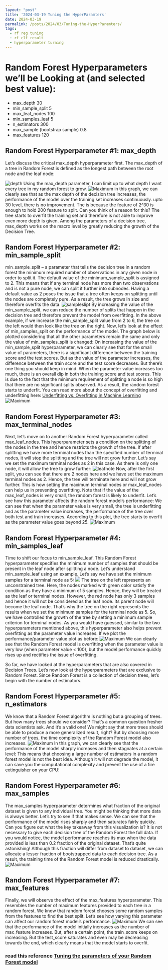 ```yaml
---
layout: "post"
title: '2024-03-19 Tuning the HyperParamters'
date: 2024-03-19
permalink: /posts/2024/03/Tuning-the-HyperParamters/
tags:
  - rf reg tuning
  - rf clf result
  - hyperparameter turning 
---
```


# Random Forest Hyperparameters we’ll be Looking at (and selected best value):
- max_depth  30
- min_sample_split 5
- max_leaf_nodes 100
- min_samples_leaf 5
- n_estimators 300
- max_sample (bootstrap sample) 0.8
- max_features 120

  
## Random Forest Hyperparameter #1: max_depth
Let’s discuss the critical max_depth hyperparameter first. The max_depth of a tree in Random Forest is defined as the longest path between the root node and the leaf node:

![depth](https://raw.githubusercontent.com/cliffordhu/cliffordhu.github.io/master/_posts/depth.png)
Using the max_depth parameter, I can limit up to what depth I want every tree in my random forest to grow.
![Maximum](https://raw.githubusercontent.com/cliffordhu/cliffordhu.github.io/master/_posts/Image-30-19-24/MaximumDepth.png)
in this graph, we can clearly see that as the max depth of the decision tree increases, the performance of the model over the training set increases continuously. upto 30 level, there is no improvement. The is because the feature of 2^30 is enough to hold 200 feature to split. 
Can you think of a reason for this? The tree starts to overfit the training set and therefore is not able to improve even more depth is given. 
Among the parameters of a decision tree, max_depth works on the macro level by greatly reducing the growth of the Decision Tree.

## Random Forest Hyperparameter #2: min_sample_split
min_sample_split – a parameter that tells the decision tree in a random forest the minimum required number of observations in any given node in order to split it.
The default value of the minimum_sample_split is assigned to 2. This means that if any terminal node has more than two observations and is not a pure node, we can split it further into subnodes.
Having a default value as 2 poses the issue that a tree often keeps on splitting until the nodes are completely pure. As a result, the tree grows in size and therefore overfits the data.
![sampleslipt](https://raw.githubusercontent.com/cliffordhu/cliffordhu.github.io/master/_posts/Image-30-19-24/split.webp)
By increasing the value of the min_sample_split, we can reduce the number of splits that happen in the decision tree and therefore prevent the model from overfitting. In the above example, if we increase the min_sample_split value from 2 to 6, the tree on the left would then look like the tree on the right.
Now, let’s look at the effect of min_samples_split on the performance of the model. The graph below is plotted considering that all the other parameters remain the same and only the value of min_samples_split is changed:
On increasing the value of the min_sample_split hyperparameter, we can clearly see that for the small value of parameters, there is a significant difference between the training score and the test scores. But as the value of the parameter increases, the difference between the train score and the test score decreases.
But there’s one thing you should keep in mind. When the parameter value increases too much, there is an overall dip in both the training score and test scores. This is due to the fact that the minimum requirement of splitting a node is so high that there are no significant splits observed. As a result, the random forest starts to underfit.
You can read more about the concept of overfitting and underfitting here:
[Underfitting vs. Overfitting in Machine Learning](https://www.analyticsvidhya.com/blog/2020/02/underfitting-overfitting-best-fitting-machine-learning/?utm_source=blog&utm_medium=beginners-guide-random-forest-hyperparameter-tuning)
![Maximum](https://raw.githubusercontent.com/cliffordhu/cliffordhu.github.io/master/_posts/Image-30-19-24/MinimumSampleSplit.png)

## Random Forest Hyperparameter #3: max_terminal_nodes
Next, let’s move on to another Random Forest hyperparameter called max_leaf_nodes. This hyperparameter sets a condition on the splitting of the nodes in the tree and hence restricts the growth of the tree. If after splitting we have more terminal nodes than the specified number of terminal nodes, it will stop the splitting and the tree will not grow further.
Let’s say we set the maximum terminal nodes as 2 in this case. As there is only one node, it will allow the tree to grow further:
![leafnote](https://raw.githubusercontent.com/cliffordhu/cliffordhu.github.io/master/_posts/Image-30-19-24/leafnode.webp)
Now, after the first split, you can see that there are 2 nodes here and we have set the maximum terminal nodes as 2. Hence, the tree will terminate here and will not grow further. This is how setting the maximum terminal nodes or max_leaf_nodes can help us in preventing overfitting.
Note that if the value of the max_leaf_nodes is very small, the random forest is likely to underfit. Let’s see how this parameter affects the random forest model’s performance:
We can see that when the parameter value is very small, the tree is underfitting and as the parameter value increases, the performance of the tree over both test and train increases. According to this plot, the tree starts to overfit as the parameter value goes beyond 25.
![Maximum](https://raw.githubusercontent.com/cliffordhu/cliffordhu.github.io/master/_posts/Image-30-19-24/max_leaf_nodes.png)

## Random Forest Hyperparameter #4: min_samples_leaf
Time to shift our focus to min_sample_leaf. This Random Forest hyperparameter specifies the minimum number of samples that should be present in the leaf node after splitting a node.
Let’s understand min_sample_leaf using an example. Let’s say we have set the minimum samples for a terminal node as 5:
![](https://raw.githubusercontent.com/cliffordhu/cliffordhu.github.io/master/_posts/Image-30-19-24/minsampleleaf.webp)
The tree on the left represents an unconstrained tree. Here, the nodes marked with green color satisfy the condition as they have a minimum of 5 samples. Hence, they will be treated as the leaf or terminal nodes.
However, the red node has only 3 samples and hence it will not be considered as the leaf node. Its parent node will become the leaf node. That’s why the tree on the right represents the results when we set the minimum samples for the terminal node as 5.
So, we have controlled the growth of the tree by setting a minimum sample criterion for terminal nodes. As you would have guessed, similar to the two hyperparameters mentioned above, this hyperparameter also helps prevent overfitting as the parameter value increases.
If we plot the performance/parameter value plot as before:
![Maximum](https://raw.githubusercontent.com/cliffordhu/cliffordhu.github.io/master/_posts/Image-30-19-24/MinimumSampleLeaf.png)
We can clearly see that the Random Forest model is overfitting when the parameter value is very low (when parameter value < 100), but the model performance quickly rises up and rectifies the issue of overfitting.

So far, we have looked at the hyperparameters that are also covered in Decision Trees. Let’s now look at the hyperparameters that are exclusive to Random Forest. Since Random Forest is a collection of decision trees, let’s begin with the number of estimators.

## Random Forest Hyperparameter #5: n_estimators
We know that a Random Forest algorithm is nothing but a grouping of trees. But how many trees should we consider? That’s a common question fresher data scientists ask. And it’s a valid one!
We might say that more trees should be able to produce a more generalized result, right? But by choosing more number of trees, the time complexity of the Random Forest model also increases.
![Maximum](https://raw.githubusercontent.com/cliffordhu/cliffordhu.github.io/master/_posts/Image-30-19-24/Nestimator.png)
In this graph, we can clearly see that the performance of the model sharply increases and then stagnates at a certain level:
This means that choosing a large number of estimators in a random forest model is not the best idea. Although it will not degrade the model, it can save you the computational complexity and prevent the use of a fire extinguisher on your CPU!

## Random Forest Hyperparameter #6: max_samples
The max_samples hyperparameter determines what fraction of the original dataset is given to any individual tree. You might be thinking that more data is always better. Let’s try to see if that makes sense.
We can see that the performance of the model rises sharply and then saturates fairly quickly. Can you figure out what the key takeaway from this visualization is?
It is not necessary to give each decision tree of the Random Forest the full data. If you would notice, the model performance reaches its max when the data provided is less than 0.2 fraction of the original dataset. That’s quite astonishing!
Although this fraction will differ from dataset to dataset, we can allocate a lesser fraction of bootstrapped data to each decision tree. As a result, the training time of the Random Forest model is reduced drastically.
![Maximum](https://raw.githubusercontent.com/cliffordhu/cliffordhu.github.io/master/_posts/Image-30-19-24/maximumsamples.png)

## Random Forest Hyperparameter #7: max_features
Finally, we will observe the effect of the max_features hyperparameter. This resembles the number of maximum features provided to each tree in a random forest.
We know that random forest chooses some random samples from the features to find the best split. Let’s see how varying this parameter can affect our random forest model’s performance.
![Maximum](https://raw.githubusercontent.com/cliffordhu/cliffordhu.github.io/master/_posts/Image-30-19-24/MaximumFeature.png)
We can see that the performance of the model initially increases as the number of max_feature increases. But, after a certain point, the train_score keeps on increasing. But the test_score saturates and even may be decreasing towards the end, which clearly means that the model starts to overfit.


### read this reference [Tuning the parameters of your Random Forest model](https://www.analyticsvidhya.com/blog/2020/03/beginners-guide-random-forest-hyperparameter-tuning/)

